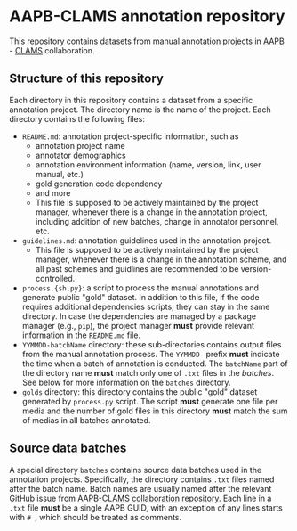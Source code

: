 # AAPB-CLAMS annotation repository 

This repository contains datasets from manual annotation projects in [AAPB](https://americanarchive.org/) - [CLAMS](https://clama.ai) collaboration. 

## Structure of this repository

Each directory in this repository contains a dataset from a specific annotation project. The directory name is the name of the project. Each directory contains the following files:

* `README.md`: annotation project-specific information, such as
    * annotation project name
    * annotator demographics
    * annotation environment information (name, version, link, user manual, etc.)
    * gold generation code dependency
    * and more
    * This file is supposed to be actively maintained by the project manager, whenever there is a change in the annotation project, including addition of new batches, change in annotator personnel, etc. 
* `guidelines.md`: annotation guidelines used in the annotation project.
    * This file is supposed to be actively maintained by the project manager, whenever there is a change in the annotation scheme, and all past schemes and guidlines are recommended to be version-controlled. 
* `process.{sh,py}`: a script to process the manual annotations and generate public "gold" dataset. In addition to this file, if the code requires additional dependencies scripts, they can stay in the same directory. In case the dependencies are managed by a package manager (e.g., `pip`), the project manager **must** provide relevant information in the `README.md` file.
* `YYMMDD-batchName` directory: these sub-directories contains output files from the manual annotation process. The `YYMMDD-` prefix **must** indicate the time when a batch of annotation is conducted. The `batchName` part of the directory name **must** match only one of `.txt` files in the *batches*. See below for more information on the `batches` directory.
* `golds` directory: this directory contains the public "gold" dataset generated by `process.py` script. The script **must** generate one file per media and the number of gold files in this directory **must** match the sum of medias in all batches annotated. 

## Source data batches

A special directory `batches` contains source data batches used in the annotation projects. Specifically, the directory contains `.txt` files named after the batch name. Batch names are usually named after the relevant GitHub issue from [AAPB-CLAMS collaboration repository](https://github.com/clamsproject/aapb-collaboration). Each line in a `.txt` file **must** be a single AAPB GUID, with an exception of any lines starts with `# `, which should be treated as comments.
